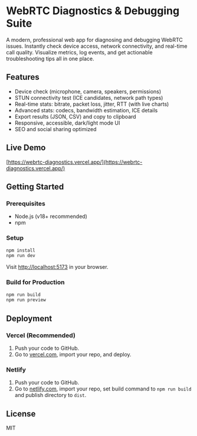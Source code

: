  # WebRTC Diagnostics & Debugging Suite  

A modern, professional web app for diagnosing and debugging WebRTC issues. Instantly check device access, network connectivity, and real-time call quality. Visualize metrics, log events, and get actionable troubleshooting tips all in one place. 

## Features   
- Device check (microphone, camera, speakers, permissions) 
- STUN connectivity test (ICE candidates, network path types)  
- Real-time stats: bitrate, packet loss, jitter, RTT (with live charts)      
- Advanced stats: codecs, bandwidth estimation, ICE details  
- Export results (JSON, CSV) and copy to clipboard              
- Responsive, accessible, dark/light mode UI         
- SEO and social sharing optimized    
       
## Live Demo    
[https://webrtc-diagnostics.vercel.app/](https://webrtc-diagnostics.vercel.app/)  
   
## Getting Started        
           
### Prerequisites        
- Node.js (v18+ recommended)      
- npm        
   
### Setup  
```bash   
npm install     
npm run dev 
```
Visit [http://localhost:5173](http://localhost:5173) in your browser.

### Build for Production
```bash
npm run build
npm run preview
```

## Deployment
### Vercel (Recommended)
1. Push your code to GitHub.
2. Go to [vercel.com](https://vercel.com/), import your repo, and deploy.

### Netlify
1. Push your code to GitHub.
2. Go to [netlify.com](https://netlify.com/), import your repo, set build command to `npm run build` and publish directory to `dist`.

## License
MIT
